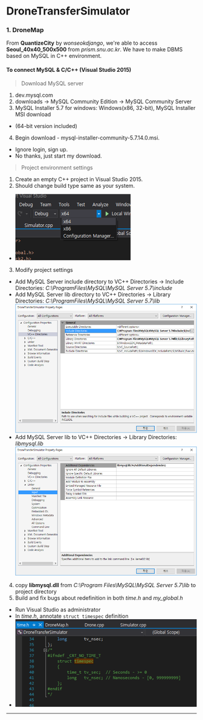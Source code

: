 # DroneTransferSimulator 

### 1. DroneMap ###

From **QuantizeCity** by *wonseokdjango*, we're able to access **Seoul\_40x40\_500x500** from *prism.snu.ac.kr*. We have to make DBMS based on MySQL in C++ environment.

#### To connect MySQL & C/C++ (Visual Studio 2015)

> Download MySQL server

1. dev.mysql.com
2. downloads -> MySQL Community Edition -> MySQL Community Server
3. MySQL Installer 5.7 for windows: Windows(x86, 32-bit), MySQL Installer MSI download
 - (64-bit version included)
4. Begin download - mysql-installer-community-5.7.14.0.msi.
 - Ignore login, sign up.
 - No thanks, just start my download.

> Project environment settings

1. Create an empty C++ project in Visual Studio 2015.
2. Should change build type same as your system.
 - ![picture](img/Debug64.PNG)
3. Modify project settings
 - Add MySQL Server include directory to VC++ Directories -> Include Directories: *C:\ProgramFiles\MySQL\MySQL Server 5.7\include*
 - Add MySQL Server lib directory to VC++ Directories -> Library Directories: *C:\ProgramFiles\MySQL\MySQL Server 5.7\lib*
 ![picture](img/VCDirectories.PNG)
 - Add MySQL Server lib to VC++ Directories -> Library Directories: *libmysql.lib*
 ![picture](img/LinkerInput.PNG)
4. copy **libmysql.dll** from *C:\Program Files\MySQL\MySQL Server 5.7\lib* to project directory
5. Build and fix bugs about redefinition in both *time.h* and *my_global.h*
 - Run Visual Studio as administrator
 - In *time.h*, annotate `struct timespec` definition
 - ![picture](img/TimespecAnnotation.png)

----------
